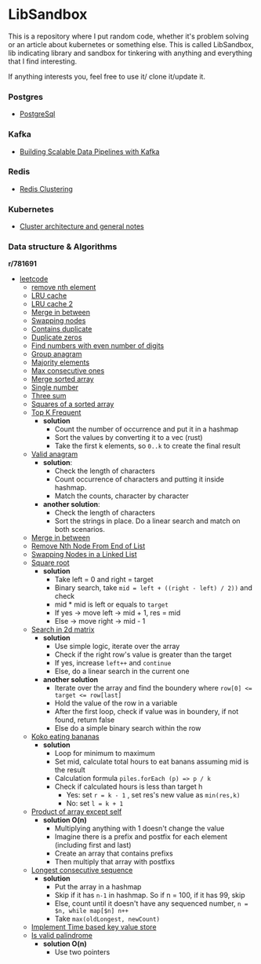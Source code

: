 # LibSandbox

This is a repository where I put random code, whether it's problem solving or an article about kubernetes or something else. This is called LibSandbox, lib indicating library and sandbox for tinkering with anything and everything that I find interesting.

If anything interests you, feel free to use it/ clone it/update it. 

### Postgres
- [PostgreSql](postgres/README.md)

### Kafka
- [Building Scalable Data Pipelines with Kafka](kafka/README.md)

### Redis
- [Redis Clustering](redis/README.md)

### Kubernetes
- [Cluster architecture and general notes](kubernetes/README.md)

### Data structure & Algorithms
**r/781691**

- [leetcode](rust/src/leetcode)
  - [remove nth element](go/linked_list/19_remove_nth_element_from_the_last.go)
  - [LRU cache](go/linked_list/146_LRU_cache.go)
  - [LRU cache 2](go/linked_list/146_2_LRU_cache.go)
  - [Merge in between](go/linked_list/1669_merge_in_between.go)
  - [Swapping nodes](go/linked_list/1721_swaping_nodes.go)
  - [Contains duplicate](rust/src/leetcode/contains_duplicate.rs)
  - [Duplicate zeros](rust/src/leetcode/duplicate_zeros.rs)
  - [Find numbers with even number of digits](rust/src/leetcode/find_numbers_with_even_number_of_digits.rs)
  - [Group anagram](rust/src/leetcode/group_anagrams.rs)
  - [Majority elements](rust/src/leetcode/majority_element.rs)
  - [Max consecutive ones](rust/src/leetcode/max_consecutive_ones.rs)
  - [Merge sorted array](rust/src/leetcode/merge_sorted_array.rs)
  - [Single number](rust/src/leetcode/single_number.rs)
  - [Three sum](rust/src/leetcode/three_sum.rs)
  - [Squares of a sorted array](rust/src/leetcode/squares_of_a_sorted_array.rs)
  - [Top K Frequent](rust/src/leetcode/top_k_frequent.rs)
    - **solution**
      - Count the number of occurrence and put it in a hashmap
      - Sort the values by converting it to a vec (rust)
      - Take the first k elements, so `0..k` to create the final result 
  - [Valid anagram](rust/src/leetcode/valid_anagram.rs)
    - **solution**: 
      - Check the length of characters
      - Count occurrence of characters and putting it inside hashmap.
      - Match the counts, character by character
    - **another solution**:
      - Check the length of characters
      - Sort the strings in place. Do a linear search and match on both scenarios.
  - [Merge in between](go/linked_list/leetcode_1669_merge_in_between.go) 
  - [Remove Nth Node From End of List](go/linked_list/19_remove_nth_element_from_the_last.go) 
  - [Swapping Nodes in a Linked List](go/linked_list/1721_swaping_nodes.go) 
  - [Square root](go/binary_search/square_root.go)
    - **solution**
      - Take left = 0 and right = target
      - Binary search, take `mid = left + ((right - left) / 2))` and check 
      - mid * mid is left or equals to `target`
      - If yes -> move left -> mid + 1, res = mid 
      - Else -> move right -> mid - 1 
  - [Search in 2d matrix](go/binary_search/search_in_2d_matrix.go)
    - **solution** 
      - Use simple logic, iterate over the array
      - Check if the right row's value is greater than the target
      - If yes, increase `left++` and `continue`
      - Else, do a linear search in the current one
    - **another solution** 
      - Iterate over the array and find the boundery where `row[0] <= target <= row[last]`
      - Hold the value of the row in a variable
      - After the first loop, check if value was in boundery, if not found, return false
      - Else do a simple binary search within the row
  - [Koko eating bananas](go/binary_search/koko_eating_bananas.go)
    - **solution**
      - Loop for minimum to maximum
      - Set mid, calculate total hours to eat banans assuming mid is the result
      - Calculation formula `piles.forEach (p) => p / k` 
      - Check if calculated hours is less than target h
        - Yes: set `r = k - 1` , set res's new value as `min(res,k)`
        - No: set `l = k + 1`
   - [Product of array except self](go/array/product_of_array_except_self.go)
     - **solution O(n)**
       - Multiplying anything with 1 doesn't change the value
       - Imagine there is a prefix and postfix for each element (including first and last)
       - Create an array that contains prefixs
       - Then multiply that array with postfixs
   - [Longest consecutive sequence](go/array/longest_consecutive_sequence.go)
     - **solution**
       - Put the array in a hashmap
       - Skip if it has `n-1` in hashmap. So if n = 100, if it has 99, skip
       - Else, count until it doesn't have any sequenced number, `n = $n, while map[$n] n++`
       - Take `max(oldLongest, newCount)`
   - [Implement Time based key value store](go/binary_search/time_based_key_value_store.go)
   - [Is valid palindrome](go/two_pointers/valid_palindrome.go)
     - **solution O(n)**
       - Use two pointers